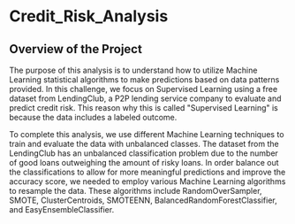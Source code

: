 # Credit_Risk_Analysis


## Overview of the Project

The purpose of this analysis is to understand how to utilize Machine Learning statistical algorithms to make predictions based on data patterns provided. In this challenge, we focus on Supervised Learning using a free dataset from LendingClub, a P2P lending service company to evaluate and predict credit risk. This reason why this is called "Supervised Learning" is because the data includes a labeled outcome.

To complete this analysis, we use different Machine Learning techniques to train and evaluate the data with unbalanced classes. The dataset from the LendingClub has an unbalanced classification problem due to the number of good loans outweighing the amount of risky loans. In order balance out the classifications to allow for more meaningful predictions and improve the accuracy score, we needed to employ various Machine Learning algorithms to resample the data. These algorithms include RandomOverSampler, SMOTE, ClusterCentroids, SMOTEENN, BalancedRandomForestClassifier, and EasyEnsembleClassifier.

